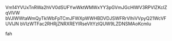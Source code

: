 Vm14YVUxTnRWa2hVV0dSUFYwWktWMWxYY3pGVmJGcHlWV3RPVlZKclZqVlVW
bVJIWWtaWmQyTklWbFpTCmJFWXpWWHBDVDJSWFRrVlhiVVpyQ21WcVFUVlJN
bVIzWTFac2RHRjZNRXREYlRseVltYzlQUW9LZDNSMAoKcmlu

fah